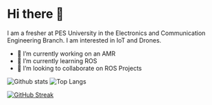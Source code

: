 # Hi there 👋

I am a fresher at PES University in the Electronics and Communication Engineering Branch. I am interested in IoT and Drones.

- 🔭 I’m currently working on an AMR
- 🌱 I’m currently learning ROS
- 👯 I’m looking to collaborate on ROS Projects

![Github stats](https://github-readme-stats-jacob-02.vercel.app/api?username=jacob-02&theme=tokyonight)
![Top Langs](https://github-readme-stats-jacob-02.vercel.app/api/top-langs/?username=jacob-02&theme=tokyonight)

[![GitHub Streak](https://github-readme-streak-stats.herokuapp.com/?user=jacob-02&theme=tokyonight)](https://github.com/DenverCoder1/github-readme-streak-stats)

